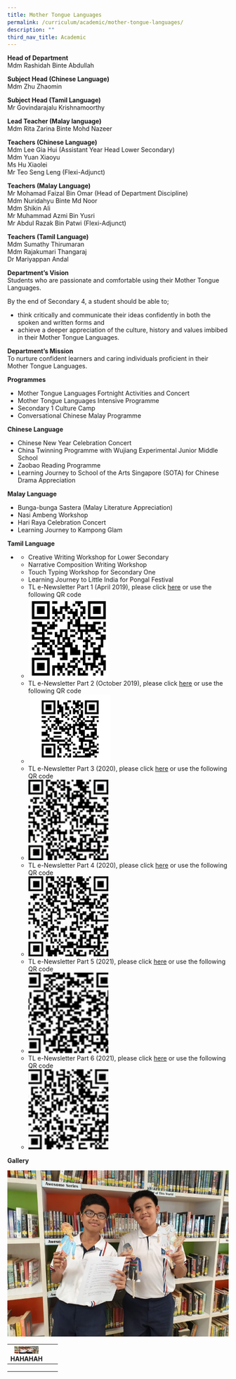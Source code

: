 ```yaml
---
title: Mother Tongue Languages
permalink: /curriculum/academic/mother-tongue-languages/
description: ""
third_nav_title: Academic
---
```

**Head of Department**  
Mdm Rashidah Binte Abdullah

**Subject Head (Chinese Language)**  
Mdm Zhu Zhaomin

**Subject Head (Tamil Language)**  
Mr Govindarajalu Krishnamoorthy

**Lead Teacher (Malay language)**  
Mdm Rita Zarina Binte Mohd Nazeer

**Teachers (Chinese Language)**  
Mdm Lee Gia Hui (Assistant Year Head Lower Secondary)  
Mdm Yuan Xiaoyu  
Ms Hu Xiaolei  
Mr Teo Seng Leng (Flexi-Adjunct)

**Teachers (Malay Language)**  
Mr Mohamad Faizal Bin Omar (Head of Department Discipline)  
Mdm Nuridahyu Binte Md Noor  
Mdm Shikin Ali  
Mr Muhammad Azmi Bin Yusri  
Mr Abdul Razak Bin Patwi (Flexi-Adjunct)

**Teachers (Tamil Language)**  
Mdm Sumathy Thirumaran  
Mdm Rajakumari Thangaraj  
Dr Mariyappan Andal

**Department’s Vision**  
Students who are passionate and comfortable using their Mother Tongue Languages.

By the end of Secondary 4, a student should be able to;

*   think critically and communicate their ideas confidently in both the spoken and written forms and
*   achieve a deeper appreciation of the culture, history and values imbibed in their Mother Tongue Languages.

**Department’s Mission**  
To nurture confident learners and caring individuals proficient in their Mother Tongue Languages.

**Programmes**

*   Mother Tongue Languages Fortnight Activities and Concert
*   Mother Tongue Languages Intensive Programme
*   Secondary 1 Culture Camp
*   Conversational Chinese Malay Programme

**Chinese Language**

*   Chinese New Year Celebration Concert
*   China Twinning Programme with Wujiang Experimental Junior Middle School
*   Zaobao Reading Programme
*   Learning Journey to School of the Arts Singapore (SOTA) for Chinese Drama Appreciation

**Malay Language**

*   Bunga-bunga Sastera (Malay Literature Appreciation)
*   Nasi Ambeng Workshop
*   Hari Raya Celebration Concert
*   Learning Journey to Kampong Glam

**Tamil Language**

*   *   Creative Writing Workshop for Lower Secondary
    *   Narrative Composition Writing Workshop
    *   Touch Typing Workshop for Secondary One
    *   Learning Journey to Little India for Pongal Festival
    *   TL e-Newsletter Part 1 (April 2019), please click [here](http://online.pubhtml5.com/qdpk/ojze/#p=1) or use the following QR code
    *   <img src="/images/TL-e-Newsletter.jpeg"  
style="width:40%">
    *   TL e-Newsletter Part 2 (October 2019), please click [here](http://online.pubhtml5.com/ciju/kutc/) or use the following QR code 
    *    <img src="/images/TL-Newsletter-Edition-2-QR-Code.png"  
style="width:40%">
    *   TL e-Newsletter Part 3 (2020), please click [here](https://online.pubhtml5.com/syqh/tple/) or use the following QR code
    *   <img src="/images/TL-Newsletter-Edition-3-QR-Code.png"  
style="width:40%">
    *   TL e-Newsletter Part 4 (2020), please click [here](https://online.pubhtml5.com/syqh/hzyy/) or use the following QR code
    *   <img src="/images/TL-Newsletter-Edition-4-QR-Code-e1598425753172.jpeg"  
style="width:40%">
    *   TL e-Newsletter Part 5 (2021), please click [here](https://online.pubhtml5.com/qlbe/viwi/) or use the following QR code
    *   <img src="/images/QR-Code-5-150x150.jpeg"  
style="width:40%">
    *   TL e-Newsletter Part 6 (2021), please click [here](https://online.pubhtml5.com/qlbe/vhjp/) or use the following QR code
    *   <img src="/images/QR-Code-6-150x150.jpeg"  
style="width:40%">

**Gallery**

![](/images/20190306_121311_From-Reading-to-Making-Puppets-Dialogue-768x576.jpeg)

<table>
<thead>
  <tr>
    <th><img src="/images/20190306_121311_From-Reading-to-Making-Puppets-Dialogue-768x576.jpeg" alt="Image" width="55" height="17"><br>HAHAHAH</th>
    <th></th>
    <th></th>
  </tr>
</thead>
<tbody>
  <tr>
    <td></td>
    <td></td>
    <td></td>
  </tr>
  <tr>
    <td></td>
    <td></td>
    <td></td>
  </tr>
  <tr>
    <td colspan="3"></td>
  </tr>
</tbody>
</table>